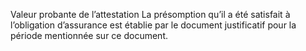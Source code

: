 Valeur probante de l’attestation
La présomption qu’il a été satisfait à l’obligation d’assurance est établie par le document justificatif pour la période mentionnée sur ce document.